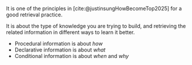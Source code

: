 It is one of the principles in [cite:@justinsungHowBecomeTop2025] for a good retrieval practice.

It is about the type of knowledge you are trying to build, and retrieving the related information in different ways to learn it better.

* Procedural information is about *how*
* Declarative information is about *what*
* Conditional information is about *when* and *why*
